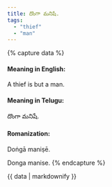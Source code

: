 ```yaml
---
title: దొంగా మనిషే.
tags:
  - "thief"
  - "man"
---
```


{% capture data %}
#### Meaning in English:
A thief is but a man.

#### Meaning in Telugu:
దొంగా మనిషే.

#### Romanization:
Doṅgā maniṣē.

Donga manise.
{% endcapture %}

{{ data | markdownify }}

